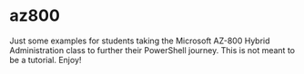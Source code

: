 # az800
Just some examples for students taking the Microsoft AZ-800 Hybrid Administration class to further their PowerShell journey.  This is not meant to be a tutorial.  Enjoy!
